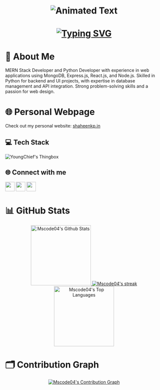 



<h1 align="center">
  <img src="https://user-images.githubusercontent.com/10498744/210012254-234538ff-d198-48aa-8964-37e6fd45d227.gif" alt="Animated Text">
</h1>

<h1 align="center">
  <a href="#">
    <img src="https://readme-typing-svg.herokuapp.com?font=Fira+Code&weight=600&size=30&pause=1000&color=00FF00&center=true&vCenter=true&width=500&lines=Mohammed+Shaheen+KP;PYTHON+DEVELOPER;MERN+STACK+DEVELOPER" alt="Typing SVG">
  </a>
</h1>

# 💫 About Me
MERN Stack Developer and Python Developer with experience in web applications using MongoDB, Express.js, React.js, and Node.js. Skilled in Python for backend and UI projects, with expertise in database management and API integration. Strong problem-solving skills and a passion for web design.


# 🌐 Personal Webpage
Check out my personal website: [shaheenkp.in](https://shaheenkp.in/)


## 💻 Tech Stack


![YoungChief's Thingbox](https://skillicons.dev/icons?i=firebase,git,github,githubactions,gitlab,html,css,postman,linkedin,androidstudio,vscode,bootstrap,js,jquery,express,python,mysql,mongodb,c,nodejs,flutter,react,powershell,angular,bootstrap,django,express,flutter,tailwind,stackoverflow,&theme=dark)



## 🌐 Connect with me

[<img src="https://img.shields.io/badge/LinkedIn-%230077B5.svg?logo=linkedin&logoColor=white" height="30">](https://www.linkedin.com/in/developer-shaheen/) 
[<img src="https://img.shields.io/badge/Gmail-%23D14836.svg?logo=gmail&logoColor=white" height="30">](mailto:ms.shaheenkp@gmail.com) 
[<img src="https://img.shields.io/badge/Resume-%2312100E.svg?logo=adobe-acrobat-reader&logoColor=white" height="30">]([https://drive.google.com/file/d/1XDP7rusRRjdXCl0pDYVi8jRVI-5J3G7s/view?usp=sharing](https://drive.google.com/file/d/11UKtmBmnSfNEGN9wVCnDymOrx-we23aA/view?usp=drive_link))



# 📊 GitHub Stats
<div align="center">
  <a href="https://github.com/Mscode04/github-readme-stats">
    <img alt="Mscode04's Github Stats" src="https://github-readme-stats.vercel.app/api?username=Mscode04&theme=radical&hide_border=true&include_all_commits=true&count_private=true" height="192px"/>
  </a>
  <a href="https://github.com/Mscode04/github-readme-streak-stats">
    <img title="🔥 Get streak stats for your profile at git.io/streak-stats" alt="Mscode04's streak" src="https://streak-stats.demolab.com/?user=Mscode04&theme=radical&hide_border=true"/>
  </a>
  <a href="https://github.com/Mscode04/github-readme-stats">
    <img alt="Mscode04's Top Languages" src="https://github-readme-stats.vercel.app/api/top-langs/?username=Mscode04&langs_count=8&layout=compact&theme=radical&hide_border=true" height="192px"/>
  </a>
</div>

# 🗂 Contribution Graph
<div align="center">
  <a href="https://github.com/Mscode04/github-readme-activity-graph">
    <img alt="Mscode04's Contribution Graph" src="https://github-readme-activity-graph.vercel.app/graph/?username=Mscode04&bg_color=1F222E&color=F8D866&line=F85D7F&point=FFFFFF&hide_border=true"/>
  </a>
</div>







</details>
